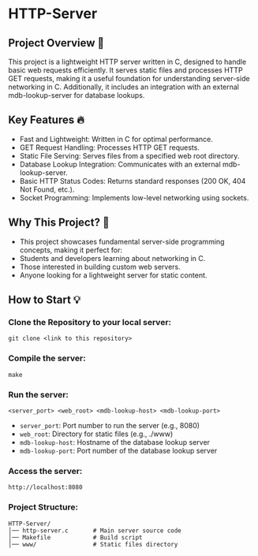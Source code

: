# HTTP-Server

## Project Overview 🚀 
This project is a lightweight HTTP server written in C, designed to handle basic web requests efficiently. It serves static files and processes HTTP GET requests, making it a useful foundation for understanding server-side networking in C. Additionally, it includes an integration with an external mdb-lookup-server for database lookups.

## Key Features 🔥 
- Fast and Lightweight: Written in C for optimal performance.
- GET Request Handling: Processes HTTP GET requests.
- Static File Serving: Serves files from a specified web root directory.
- Database Lookup Integration: Communicates with an external mdb-lookup-server.
- Basic HTTP Status Codes: Returns standard responses (200 OK, 404 Not Found, etc.).
- Socket Programming: Implements low-level networking using sockets.

## Why This Project? 📌 
- This project showcases fundamental server-side programming concepts, making it perfect for:
- Students and developers learning about networking in C.
- Those interested in building custom web servers.
- Anyone looking for a lightweight server for static content.

## How to Start 💡
### Clone the Repository to your local server: 
```
git clone <link to this repository>
```

### Compile the server: 
```
make
```

### Run the server: 
```
<server_port> <web_root> <mdb-lookup-host> <mdb-lookup-port>
```
- `server_port`: Port number to run the server (e.g., 8080)
- `web_root`: Directory for static files (e.g., ./www)
- `mdb-lookup-host`: Hostname of the database lookup server
- `mdb-lookup-port`: Port number of the database lookup server

### Access the server: 
```
http://localhost:8080
```

### Project Structure: 
```
HTTP-Server/
│── http-server.c       # Main server source code
│── Makefile            # Build script
│── www/                # Static files directory
```

